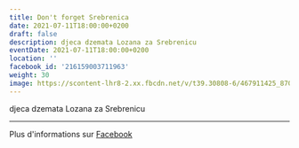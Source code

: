```yaml
---
title: Don't forget Srebrenica
date: 2021-07-11T18:00:00+0200
draft: false
description: djeca dzemata Lozana za Srebrenicu
eventDate: 2021-07-11T18:00:00+0200
location: ''
facebook_id: '216159003711963'
weight: 30
image: https://scontent-lhr8-2.xx.fbcdn.net/v/t39.30808-6/467911425_8702124949883247_8451066247417132989_n.jpg?_nc_cat=103&ccb=1-7&_nc_sid=9e60e4&_nc_ohc=vAsShlgLGckQ7kNvwHaDj0k&_nc_oc=AdkVn7vUjlQn6Wxg7KH5C1G2LfoYX23nglJx8bmEkciTlS-EDd9iWMRFqu9_8pCmFkY&_nc_zt=23&_nc_ht=scontent-lhr8-2.xx&edm=ABTKTjYEAAAA&_nc_gid=tMUYqYgQ_Ou8ZZV_Fuv80w&oh=00_AfS8i7hYPFALFGuSrSDBNmzMV_PL-NictxwKV8khHEDGVA&oe=68863E59
---
```


djeca dzemata Lozana za Srebrenicu

---

Plus d'informations sur [Facebook](https://facebook.com/events/216159003711963)